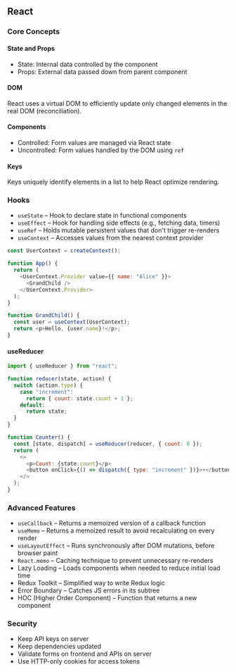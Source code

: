 
## React

### Core Concepts
#### State and Props
- State: Internal data controlled by the component
- Props: External data passed down from parent component

#### DOM
React uses a virtual DOM to efficiently update only changed elements in the real DOM (reconciliation).

#### Components
- Controlled: Form values are managed via React state
- Uncontrolled: Form values handled by the DOM using `ref`

#### Keys
Keys uniquely identify elements in a list to help React optimize rendering.

### Hooks
- `useState` – Hook to declare state in functional components
- `useEffect` – Hook for handling side effects (e.g., fetching data, timers)
- `useRef` – Holds mutable persistent values that don't trigger re-renders
- `useContext` – Accesses values from the nearest context provider

```javascript
const UserContext = createContext();

function App() {
  return (
    <UserContext.Provider value={{ name: "Alice" }}>
      <GrandChild />
    </UserContext.Provider>
  );
}

function GrandChild() {
  const user = useContext(UserContext);
  return <p>Hello, {user.name}!</p>;
}
```

#### useReducer
```javascript
import { useReducer } from "react";

function reducer(state, action) {
  switch (action.type) {
    case "increment":
      return { count: state.count + 1 };
    default:
      return state;
  }
}

function Counter() {
  const [state, dispatch] = useReducer(reducer, { count: 0 });
  return (
    <>
      <p>Count: {state.count}</p>
      <button onClick={() => dispatch({ type: "increment" })}>+</button>
    </>
  );
}
```

### Advanced Features
- `useCallback` – Returns a memoized version of a callback function
- `useMemo` – Returns a memoized result to avoid recalculating on every render
- `useLayoutEffect` – Runs synchronously after DOM mutations, before browser paint
- `React.memo` – Caching technique to prevent unnecessary re-renders
- Lazy Loading – Loads components when needed to reduce initial load time
- Redux Toolkit – Simplified way to write Redux logic
- Error Boundary – Catches JS errors in its subtree
- HOC (Higher Order Component) – Function that returns a new component

### Security
- Keep API keys on server
- Keep dependencies updated
- Validate forms on frontend and APIs on server
- Use HTTP-only cookies for access tokens
